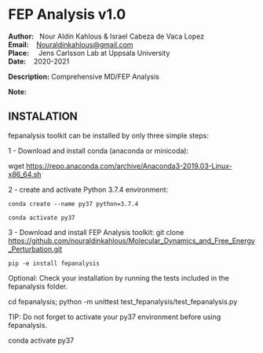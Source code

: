 # **FEP Analysis v1.0**

**Author:** &nbsp;&nbsp;Nour Aldin Kahlous & Israel Cabeza de Vaca Lopez</br>
**Email:**  &nbsp;&nbsp;&nbsp;Nouraldinkahlous@gmail.com </br>
**Place:** &nbsp;&nbsp;&nbsp; Jens Carlsson Lab at Uppsala University</br>
**Date:** &nbsp;&nbsp;  2020-2021

**Description:** Comprehensive MD/FEP Analysis 

**Note:** 

## **INSTALATION**

fepanalysis toolkit can be installed by only three simple steps:

1 - Download and install conda (anaconda or minicoda):

wget https://repo.anaconda.com/archive/Anaconda3-2019.03-Linux-x86_64.sh

2 - create and activate Python 3.7.4 environment:

    conda create --name py37 python=3.7.4

    conda activate py37

3 - Download and install FEP Analysis toolkit:
    git clone https://github.com/nouraldinkahlous/Molecular_Dynamics_and_Free_Energy_Perturbation.git

    pip -e install fepanalysis


Optional:
 Check your installation by running the tests included in the fepanalysis folder.

cd fepanalysis; python -m unittest test_fepanalysis/test_fepanalysis.py


TIP: Do not forget to activate your py37 environment before using fepanalysis.

conda activate py37